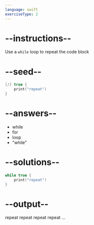 ```yaml
---
language: swift
exerciseType: 2
---
```


# --instructions--

Use a `while` loop to repeat the code block

# --seed--

```swift
[/] true {
    print("repeat")
}
```

# --answers--

- while
- for
- loop
- "while"

# --solutions--

```swift
while true {
    print("repeat")
}
```

# --output--

repeat
repeat
repeat
repeat
...
